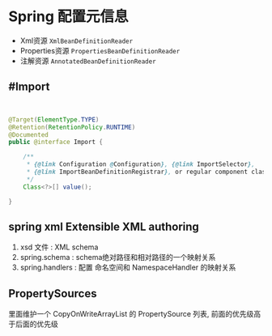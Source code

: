 # Spring 配置元信息

- Xml资源 `XmlBeanDefinitionReader`
- Properties资源 `PropertiesBeanDefinitionReader`
- 注解资源 `AnnotatedBeanDefinitionReader`




## #Import

```java


@Target(ElementType.TYPE)
@Retention(RetentionPolicy.RUNTIME)
@Documented
public @interface Import {

    /**
     * {@link Configuration @Configuration}, {@link ImportSelector},
     * {@link ImportBeanDefinitionRegistrar}, or regular component classes to import.
     */
    Class<?>[] value();

}
```


## spring xml Extensible  XML authoring

1. xsd 文件         :  XML schema
2. spring.schema    : schema绝对路径和相对路径的一个映射关系
3. spring.handlers  : 配置 命名空间和 NamespaceHandler 的映射关系 




## PropertySources

里面维护一个  CopyOnWriteArrayList  的 PropertySource 列表, 前面的优先级高于后面的优先级

